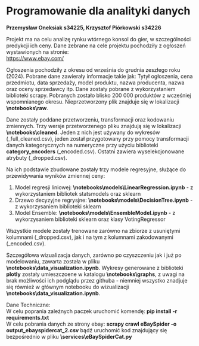 # Programowanie dla analityki danych
**Przemysław Oneksiak s34225,  Krzysztof Piórkowski s34226**

Projekt ma na celu analizę rynku wtórnego konsol do gier, w szczególności predykcji ich ceny. Dane zebrane na cele projektu
pochodziły z ogłoszeń wystawionych na stronie:  
https://www.ebay.com/

Ogłoszenia pochodziły z okresu od września do grudnia zeszłego roku (2024). Pobrane dane zawierały informacje takie jak:
Tytył ogłoszenia, cena przedmiotu, data sprzedaży, model produktu, nazwa producenta, nazwa oraz oceny sprzedawcy itp. Dane
zostały pobrane z wykorzystaniem biblioteki scrapy. Pobranych zostało blisko 200 000 produktów z 
wcześniej wspomnianego okresu. Nieprzetworzony plik znajduje się w lokalizacji **\notebooks\raw**.  

Dane zostały poddane przetworzeniu, transformacji oraz kodowaniu zmiennych. Trzy wersje przetworzenego pliku znajdują się
w lokalizacji **\notebooks\cleaned**. Jeden z nich jest używany do wykresów (_full_cleaned.csv), jeden został przygotowany przy
pomocy transformacji danych kategorycznych na numeryczne przy użyciu biblioteki **category_encoders** (_encoded.csv). Ostatni zawiera 
wyselekcjonowane atrybuty (_dropped.csv). 

Na ich podstawie zbudowane zostały trzy modele regresyjne, służące do przewidywania wyników zmiennej ceny:   
1. Model regresji liniowej: **\notebooks\models\LinearRegression.ipynb** - z wykorzystaniem bibliotek statsmodels oraz sklearn
2. Drzewo decyzyjne regrysjne: **\notebooks\models\DecisionTree.ipynb** - z wykorzysaniem biblioteki sklearn
3. Model Ensemble: **\notebooks\models\EnsembleModel.ipynb** - z wykorzysaniem biblioteki sklearn oraz klasy VotingRegressor

Wszystkie modele zostały trenowane zarówno na zbiorze z usuniętymi kolumnami (_dropped.csv), jak i na tym z 
kolumnami zakodowanymi (_encoded.csv).

Szczegółowa wizualizacja danych, zarówno po czyszczeniu jak i już po modelowaniu, zawarta została w pliku 
**\notebooks\data_visualization.ipynb**. Wykresy generowane z biblioteki **plotly** zostały umieszczoene w katalogu
**\notebooks\graphs**, z uwagi na brak możliwości ich podglądu przez githuba - niemniej wszystko znadjuje się również w 
głównym notebooku do wizualizacji **\notebooks\data_visualization.ipynb**.


Dane Techniczne:  
W celu poprania zależnych paczek uruchomić komendę: **pip install -r requirements.txt**  
W celu pobrania danych ze strony ebay: **scrapy crawl eBaySpider -o output_ebayspidercat_2.csv** bądź uruchomić kod znajdujący się bezpośrednio w pliku **\services\eBaySpiderCat.py**